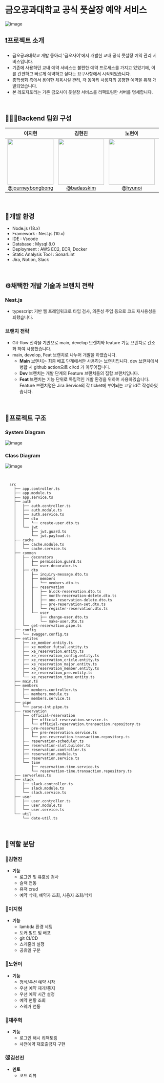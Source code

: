 # 금오공과대학교 공식 풋살장 예약 서비스

![image](https://github.com/user-attachments/assets/b682ac8d-cebf-455c-9da1-2d77cb9c90cc)

## ❗프로젝트 소개

- 금오공과대학교 개발 동아리 '금오사이'에서 개발한 교내 공식 풋살장 예약 관리 서비스입니다.
- 기존에 사용하던 교내 예약 서비스는  불편한 예약 프로세스를 가지고 있었기에, 이를 간편하고 빠르게 예약하고 싶다는 요구사항에서 시작되었습니다.
- 총학생회 측에서 용이한 체육시설 관리, 각 동아리 사용자의 공평한 예약을 위해 개발되었습니다.
- 본 레포지토리는 기존 금오사이 풋살장 서비스를 리팩토링한 서버를 명세합니다.
  
<br>

## 👨🏻‍💻Backend 팀원 구성

<div align="center">

| **이지현** | **김현진** | **노현이** |**최주혁** | **김선진** |
| :------: |  :------: | :------: | :------: |:------: |
| [<img src="https://avatars.githubusercontent.com/u/77794756?v=4" height=150 width=150> <br/> @journeybongbong](https://github.com/journeybongbong)| [<img src="https://avatars.githubusercontent.com/u/98962864?v=4" height=150 width=150> <br/> @badasskim](https://github.com/badasskim)| [<img src="https://avatars.githubusercontent.com/u/122597763?v=4" height=150 width=150> <br/> @hyunoi](https://github.com/Hyunoi) | [<img src="https://avatars.githubusercontent.com/u/96466824?v=4" height=150 width=150> <br/> @Juhye0k](https://github.com/Juhye0k) | [<img src="https://avatars.githubusercontent.com/u/66009926?v=4" height=150 width=150> <br/> @gimseonjin](https://github.com/gimseonjin) | 


</div>

<br>

## 🔨개발 환경

  + Node.js (18.x)
  + Framework : Nest.js (10.x)
  + IDE : Vscode
  + Database : Mysql 8.0
  + Deployment : AWS EC2, ECR, Docker
  + Static Analysis Tool : SonarLint
  + Jira, Notion, Slack
<br>

## ⚙️채택한 개발 기술과 브랜치 전략

### Nest.js
  - typescript 기반 웹 프레임워크로 타입 검사, 의존성 주입 등으로 코드 재사용성을 꾀했습니다.
    
### 브랜치 전략
- Git-flow 전략을 기반으로 main, develop 브랜치와 feature 기능 브랜치로 간소화 하여 사용했습니다.
- main, develop, Feat 브랜치로 나누어 개발을 하였습니다.
    - **Main** 브랜치는 최종 배포 단계에서만 사용하는 브랜치입니다. dev 브랜치에서 병합 시 github action으로 ci/cd 가 이루어집니다.
    - **Dev** 브랜치는 개발 단계의 Feature 브랜치들의 집합 브랜치입니다.
    - **Feat** 브랜치는 기능 단위로 독립적인 개발 환경을 위하여 사용하였습니다. Feature 브랜치명은 Jira Service의 각 ticket에 부여되는 고유 id로 작성하였습니다.

<br>

## 📜프로젝트 구조

### System Diagram
![image](https://github.com/user-attachments/assets/11f4dd45-756e-458e-bd69-825733b19c29)


### Class Diagram
![image](https://github.com/user-attachments/assets/7ce608ad-a28e-475e-a51c-9353af7519a3)


<br>


```
  src
	├── app.controller.ts
	├── app.module.ts
	├── app.service.ts
	├── auth
	│   ├── auth.controller.ts
	│   ├── auth.module.ts
	│   ├── auth.service.ts
	│   ├── dto
	│   │   └── create-user.dto.ts
	│   └── jwt
	│       ├── jwt.guard.ts
	│       └── jwt.payload.ts
	├── cache
	│   ├── cache.module.ts
	│   └── cache.service.ts
	├── common
	│   ├── decorators
	│   │   ├── permission.guard.ts
	│   │   └── user.decorator.ts
	│   ├── dto
	│   │   ├── inquiry-message.dto.ts
	│   │   ├── members
	│   │   │   └── members.dto.ts
	│   │   ├── reservation
	│   │   │   ├── block-reservation.dto.ts
	│   │   │   ├── month-reservation-delete.dto.ts
	│   │   │   ├── one-reservation-delete.dto.ts
	│   │   │   ├── pre-reservation-set.dto.ts
	│   │   │   └── register-reservation.dto.ts
	│   │   └── user
	│   │       ├── change-user.dto.ts
	│   │       └── make-user.dto.ts
	│   └── get-reservation.pipe.ts
	├── config
	│   └── swagger.config.ts
	├── entites
	│   ├── xe_member.entity.ts
	│   ├── xe_member.futsal.entity.ts
	│   ├── xe_reservation.entity.ts
	│   ├── xe_reservation_config.entity.ts
	│   ├── xe_reservation_cricle.entity.ts
	│   ├── xe_reservation_major.entity.ts
	│   ├── xe_reservation_member.entity.ts
	│   ├── xe_reservation_pre.entity.ts
	│   └── xe_reservation_time.entity.ts
	├── main.ts
	├── members
	│   ├── members.controller.ts
	│   ├── members.module.ts
	│   └── members.service.ts
	├── pipe
	│   └── parse-int.pipe.ts
	├── reservation
	│   ├── official-reservation
	│   │   ├── official-reservation.service.ts
	│   │   └── official-reservation.transaction.repository.ts
	│   ├── pre-reservation
	│   │   ├── pre-reservation.service.ts
	│   │   └── pre-reservation.transaction.repository.ts
	│   ├── reservation-scheduler.ts
	│   ├── reservation-slot.builder.ts
	│   ├── reservation.controller.ts
	│   ├── reservation.module.ts
	│   ├── reservation.service.ts
	│   └── time
	│       ├── reservation-time.service.ts
	│       └── reservation-time.transaction.repository.ts
	├── serverless.ts
	├── slack
	│   ├── slack.controller.ts
	│   ├── slack.module.ts
	│   └── slack.service.ts
	├── user
	│   ├── user.controller.ts
	│   ├── user.module.ts
	│   └── user.service.ts
	└── util
	    └── date-util.ts
```



<br>

## 🤝역할 분담

### 🐸김현진
- **기능**
    - 로그인 및 유효성 검사
    - 슬랙 연동
    - 유저 crud
    - 예약 삭제, 예약자 조회, 사용자 조회/삭제
    
### 🐷이지현
- **기능**
    - lambda 환경 세팅
    - 도커 빌드 및 배포
    - git CI/CD
    - 스케줄러 설정
    - 공휴일 구분

### 🐨노현이
- **기능**
    - 정식/우선 예약 시작
    - 우선 예약 재개/중지
    - 우선 예약 시간 설정
    - 예약 현황 조회
    - 스웨거 연동
    
### 🐻채주혁
- **기능**
    - 로그인 해시 리팩토링
    - 사전예약 재호출금지 구현
     
### 🐭김선진
- **멘토**
    - 코드 리뷰
    



<!-- Security scan triggered at 2025-09-01 23:07:49 -->

<!-- Security scan triggered at 2025-09-07 01:46:48 -->

<!-- Security scan triggered at 2025-09-09 05:22:42 -->

<!-- Security scan triggered at 2025-09-28 15:25:42 -->